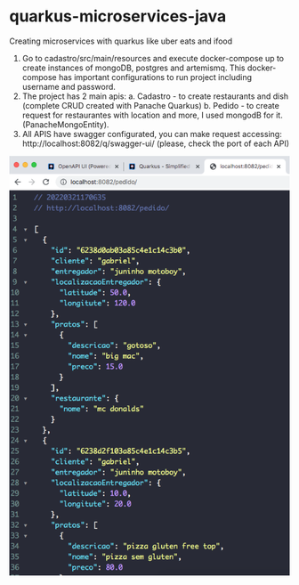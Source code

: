 # quarkus-microservices-java
Creating microservices with quarkus like uber eats and ifood

1. Go to cadastro/src/main/resources and execute docker-compose up to create instances of mongoDB, postgres and artemismq. This docker-compose has important configurations to run project including username and password.
2. The project has 2 main apis:
    a. Cadastro - to create restaurants and dish (complete CRUD created with Panache Quarkus)
    b. Pedido - to create request for restaurantes with location and more, I used mongodB for it. (PanacheMongoEntity).
3. All APIS have swagger configurated, you can make request accessing: http://localhost:8082/q/swagger-ui/ (please, check the port of each API)

![example of request](screenshot_json.png)

